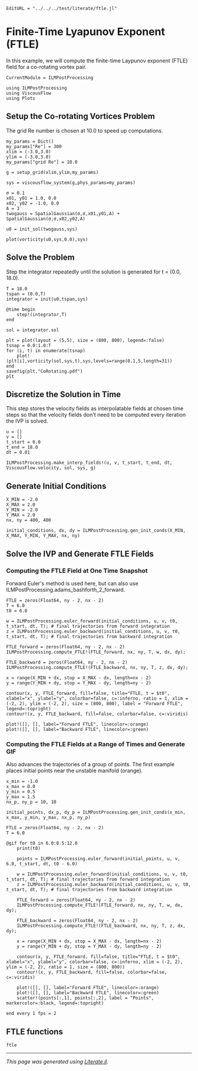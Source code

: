 ```@meta
EditURL = "../../../test/literate/ftle.jl"
```

# Finite-Time Lyapunov Exponent (FTLE)
In this example, we will compute the finite-time Laypunov exponent (FTLE) field for a co-rotating vortex pair.

```@meta
CurrentModule = ILMPostProcessing
```

````@example ftle
using ILMPostProcessing
using ViscousFlow
using Plots
````

## Setup the Co-rotating Vortices Problem
The grid Re number is chosen at 10.0 to speed up computations.

````@example ftle
my_params = Dict()
my_params["Re"] = 300
xlim = (-3.0,3.0)
ylim = (-3.0,3.0)
my_params["grid Re"] = 10.0

g = setup_grid(xlim,ylim,my_params)

sys = viscousflow_system(g,phys_params=my_params)

σ = 0.1
x01, y01 = 1.0, 0.0
x02, y02 = -1.0, 0.0
A = 3
twogauss = SpatialGaussian(σ,σ,x01,y01,A) + SpatialGaussian(σ,σ,x02,y02,A)

u0 = init_sol(twogauss,sys)

plot(vorticity(u0,sys,0.0),sys)
````

## Solve the Problem
Step the integrator repeatedly until the solution is generated for t = (0.0, 18.0).

````@example ftle
T = 18.0
tspan = (0.0,T)
integrator = init(u0,tspan,sys)

@time begin
    step!(integrator,T)
end

sol = integrator.sol

plt = plot(layout = (5,5), size = (800, 800), legend=:false)
tsnap = 0.0:1.0:T
for (i, t) in enumerate(tsnap)
    plot!(plt[i],vorticity(sol,sys,t),sys,levels=range(0.1,5,length=31))
end
savefig(plt,"CoRotating.pdf")
plt
````

## Discretize the Solution in Time
This step stores the velocity fields as interpolatable fields at chosen time steps so that the velocity fields don't need to be computed every iteration the IVP is solved.

````@example ftle
u = []
v = []
t_start = 0.0
t_end = 18.0
dt = 0.01

ILMPostProcessing.make_interp_fields!(u, v, t_start, t_end, dt, ViscousFlow.velocity, sol, sys, g)
````

## Generate Initial Conditions

````@example ftle
X_MIN = -2.0
X_MAX = 2.0
Y_MIN = -2.0
Y_MAX = 2.0
nx, ny = 400, 400

initial_conditions, dx, dy = ILMPostProcessing.gen_init_conds(X_MIN, X_MAX, Y_MIN, Y_MAX, nx, ny)
````

## Solve the IVP and Generate FTLE Fields
### Computing the FTLE Field at One Time Snapshot
Forward Euler's method is used here, but can also use ILMPostProcessing.adams_bashforth_2_forward.

````@example ftle
FTLE = zeros(Float64, ny - 2, nx - 2)
T = 6.0
t0 = 6.0

w = ILMPostProcessing.euler_forward(initial_conditions, u, v, t0, t_start, dt, T); # final trajectories from forward integration
z = ILMPostProcessing.euler_backward(initial_conditions, u, v, t0, t_start, dt, T); # final trajectories from backward integration

FTLE_forward = zeros(Float64, ny - 2, nx - 2)
ILMPostProcessing.compute_FTLE!(FTLE_forward, nx, ny, T, w, dx, dy);

FTLE_backward = zeros(Float64, ny - 2, nx - 2)
ILMPostProcessing.compute_FTLE!(FTLE_backward, nx, ny, T, z, dx, dy);

x = range(X_MIN + dx, stop = X_MAX - dx, length=nx - 2)
y = range(Y_MIN + dy, stop = Y_MAX - dy, length=ny - 2)

contour(x, y, FTLE_forward, fill=false, title="FTLE, t = $t0", xlabel="x", ylabel="y", colorbar=false, c=:inferno, ratio = 1, xlim = (-2, 2), ylim = (-2, 2), size = (800, 800), label = "Forward FTLE", legend=:topright)
contour!(x, y, FTLE_backward, fill=false, colorbar=false, c=:viridis)

plot!([], [], label="Forward FTLE", linecolor=:orange)
plot!([], [], label="Backward FTLE", linecolor=:green)
````

### Computing the FTLE Fields at a Range of Times and Generate GIF
Also advances the trajectories of a group of points. The first example places initial points near the unstable manifold (orange).

````@example ftle
x_min = -1.0
x_max = 0.0
y_min = 0.5
y_max = 1.5
nx_p, ny_p = 10, 10

initial_points, dx_p, dy_p = ILMPostProcessing.gen_init_conds(x_min, x_max, y_min, y_max, nx_p, ny_p)

FTLE = zeros(Float64, ny - 2, nx - 2)
T = 6.0

@gif for t0 in 6.0:0.5:12.0
    print(t0)

    points = ILMPostProcessing.euler_forward(initial_points, u, v, 6.0, t_start, dt, t0 - 6.0)

    w = ILMPostProcessing.euler_forward(initial_conditions, u, v, t0, t_start, dt, T); # final trajectories from forward integration
    z = ILMPostProcessing.euler_backward(initial_conditions, u, v, t0, t_start, dt, T); # final trajectories from backward integration

    FTLE_forward = zeros(Float64, ny - 2, nx - 2)
    ILMPostProcessing.compute_FTLE!(FTLE_forward, nx, ny, T, w, dx, dy);

    FTLE_backward = zeros(Float64, ny - 2, nx - 2)
    ILMPostProcessing.compute_FTLE!(FTLE_backward, nx, ny, T, z, dx, dy);

    x = range(X_MIN + dx, stop = X_MAX - dx, length=nx - 2)
    y = range(Y_MIN + dy, stop = Y_MAX - dy, length=ny - 2)

    contour(x, y, FTLE_forward, fill=false, title="FTLE, t = $t0", xlabel="x", ylabel="y", colorbar=false, c=:inferno, xlim = (-2, 2), ylim = (-2, 2), ratio = 1, size = (800, 800))
    contour!(x, y, FTLE_backward, fill=false, colorbar=false, c=:viridis)

    plot!([], [], label="Forward FTLE", linecolor=:orange)
    plot!([], [], label="Backward FTLE", linecolor=:green)
    scatter!(points[:,1], points[:,2], label = "Points", markercolor=:black, legend=:topright)

end every 1 fps = 2
````

## FTLE functions
```@docs
ftle
```

---

*This page was generated using [Literate.jl](https://github.com/fredrikekre/Literate.jl).*

